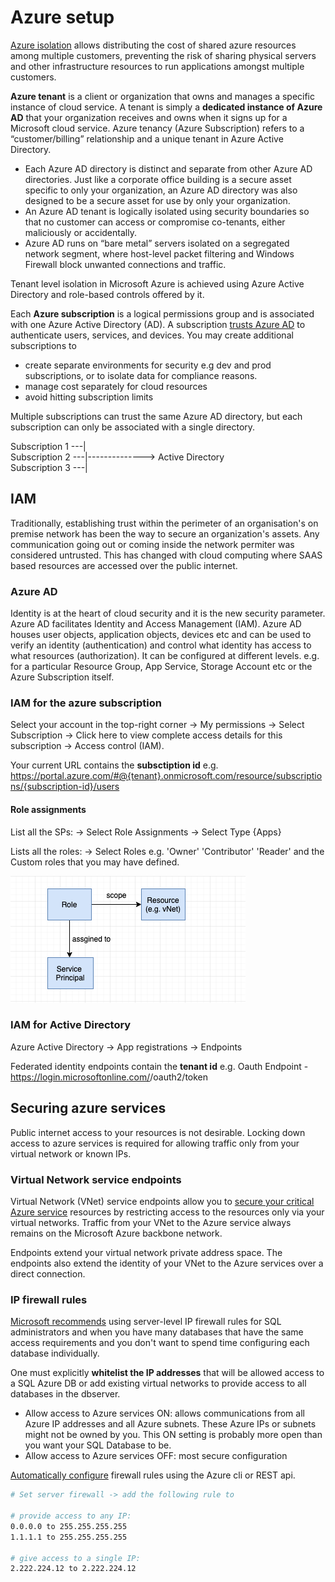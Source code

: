 # Azure setup

[Azure isolation](https://docs.microsoft.com/en-us/azure/security/azure-isolation) allows distributing the cost of shared azure resources among multiple customers, preventing the risk of sharing physical servers and other infrastructure resources to run applications amongst multiple customers.

**Azure tenant** is a client or organization that owns and manages a specific instance of cloud service. A tenant is simply a **dedicated instance of Azure AD** that your organization receives and owns when it signs up for a Microsoft cloud service. Azure tenancy (Azure Subscription) refers to a “customer/billing” relationship and a unique tenant in Azure Active Directory.

* Each Azure AD directory is distinct and separate from other Azure AD directories. Just like a corporate office building is a secure asset specific to only your organization, an Azure AD directory was also designed to be a secure asset for use by only your organization. 
* An Azure AD tenant is logically isolated using security boundaries so that no customer can access or compromise co-tenants, either maliciously or accidentally.
* Azure AD runs on “bare metal” servers isolated on a segregated network segment, where host-level packet filtering and Windows Firewall block unwanted connections and traffic.

Tenant level isolation in Microsoft Azure is achieved using Azure Active Directory and role-based controls offered by it. 



Each **Azure subscription** is a logical permissions group and is associated with one Azure Active Directory (AD). A subscription [trusts Azure AD](https://docs.microsoft.com/en-in/azure/active-directory/fundamentals/active-directory-how-subscriptions-associated-directory) to authenticate users, services, and devices. You may create additional subscriptions to
* create separate environments for security e.g dev and prod subscriptions, or to isolate data for compliance reasons. 
* manage cost separately for cloud resources
* avoid hitting subscription limits
 

Multiple subscriptions can trust the same Azure AD directory, but each subscription can only be associated with a single directory.

Subscription 1 ---|  
Subscription 2 ---|--------------> Active Directory  
Subscription 3 ---|

## IAM

Traditionally, establishing trust within the perimeter of an organisation's on premise network has been the way to secure an organization's assets. Any communication going out or coming inside the network permiter was considered untrusted. This has changed with cloud computing where SAAS based resources are accessed over the public internet.

### Azure AD 

Identity is at the heart of cloud security and it is the new security parameter. Azure AD facilitates Identity and Access Management (IAM). Azure AD houses user objects, application objects, devices etc and can be used to verify an identity (authentication)  and control what identity has access to what resources (authorization). It can be configured at different levels. e.g. for a particular Resource Group, App Service, Storage Account etc or the Azure Subscription itself.

### IAM for the azure subscription

Select your account in the top-right corner -> My permissions -> Select Subscription -> Click here to view complete access details for this subscription -> Access control (IAM).

Your current URL contains the **subsctiption id** e.g. https://portal.azure.com/#@{tenant}.onmicrosoft.com/resource/subscriptions/{subscription-id}/users

#### Role assignments

List all the SPs:  -> Select Role Assignments -> Select Type {Apps}

Lists all the roles: -> Select Roles e.g. 'Owner' 'Contributor' 'Reader' and the Custom roles that you may have defined.

![azure-role-assignment.png](../../Images/azure-role-assignment.png)

### IAM for Active Directory

Azure Active Directory -> App registrations -> Endpoints

Federated identity endpoints contain the **tenant id** e.g. Oauth Endpoint - https://login.microsoftonline.com/<tenant-id>/oauth2/token

## Securing azure services

Public internet access to your resources is not desirable. Locking down access to azure services is required for allowing traffic only from your virtual network or known IPs.

### Virtual Network service endpoints

Virtual Network (VNet) service endpoints allow you to [secure your critical Azure service](https://docs.microsoft.com/en-us/azure/virtual-network/virtual-network-service-endpoints-overview) resources by restricting access to the resources only via your virtual networks. Traffic from your VNet to the Azure service always remains on the Microsoft Azure backbone network.

Endpoints extend your virtual network private address space. The endpoints also extend the identity of your VNet to the Azure services over a direct connection. 


### IP firewall rules

[Microsoft recommends](https://docs.microsoft.com/en-us/azure/sql-database/sql-database-firewall-configure#recommendation) using server-level IP firewall rules for SQL administrators and when you have many databases that have the same access requirements and you don't want to spend time configuring each database individually.

One must explicitly **whitelist the IP addresses** that will be allowed access to a SQL Azure DB or add existing virtual networks to provide access to all databases in the dbserver.

* Allow access to Azure services ON: allows communications from all Azure IP addresses and all Azure subnets. These Azure IPs or subnets might not be owned by you. This ON setting is probably more open than you want your SQL Database to be.
* Allow access to Azure services OFF: most secure configuration

[Automatically configure](https://docs.microsoft.com/en-us/azure/sql-database/sql-database-firewall-configure#manage-server-level-ip-firewall-rules-using-azure-cli) firewall rules using the Azure   cli or REST api.

```sh
# Set server firewall -> add the following rule to

# provide access to any IP:
0.0.0.0 to 255.255.255.255
1.1.1.1 to 255.255.255.255

# give access to a single IP:
2.222.224.12 to 2.222.224.12
```
